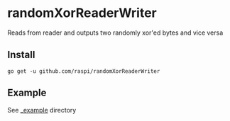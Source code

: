 # randomXorReaderWriter

Reads from reader and outputs two randomly xor'ed bytes and vice versa

## Install

    go get -u github.com/raspi/randomXorReaderWriter
    
## Example

See [_example](_example/) directory

